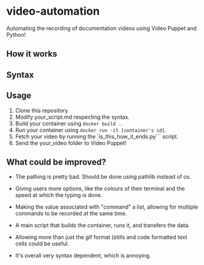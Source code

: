 # video-automation
Automating the recording of documentation videos using Video Puppet and Python!
## How it works
## Syntax

## Usage

1. Clone this repository.
2. Modify your_script.md respecting the syntax.
3. Build your container using ```docker build .```.
4. Run your container using ```docker run -it [container's id]```.
5. Fetch your video by running the `is_this_how_it_ends.py``` script.
6. Send the your_video folder to Video Puppet!

## What could be improved?

* The pathing is pretty bad. Should be done using pathlib instead of os.

* Giving users more options, like the colours of their terminal and the speed at which the 
typing is done.

* Making the value associated with "command" a list, allowing for multiple commands to be
recorded at the same time.

* A main script that builds the container, runs it, and transfers the data.

* Allowing more than just the gif format (stills and code formatted text cells could be 
useful.

* It's overall very syntax dependent, which is annoying.
